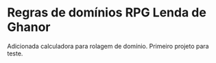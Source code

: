 # Regras de domínios RPG Lenda de Ghanor
Adicionada calculadora para rolagem de domínio. 
Primeiro projeto para teste.
